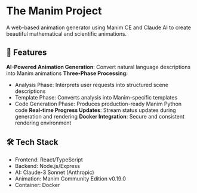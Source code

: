 # The Manim Project

A web-based animation generator using Manim CE and Claude AI to create beautiful mathematical and scientific animations.

## 🌟 Features

**AI-Powered Animation Generation**: Convert natural language descriptions into Manim animations
**Three-Phase Processing:**

- Analysis Phase: Interprets user requests into structured scene descriptions
- Template Phase: Converts analysis into Manim-specific templates
- Code Generation Phase: Produces production-ready Manim Python code
  **Real-time Progress Updates**: Stream status updates during generation and rendering
  **Docker Integration**: Secure and consistent rendering environment

## 🛠️ Tech Stack

- Frontend: React/TypeScript
- Backend: Node.js/Express
- AI: Claude-3 Sonnet (Anthropic)
- Animation: Manim Community Edition v0.19.0
- Container: Docker
